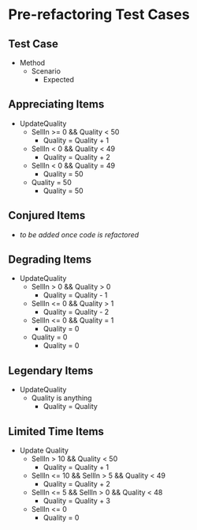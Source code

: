 ﻿# Pre-refactoring Test Cases

## Test Case
- Method
  - Scenario
    - Expected

## Appreciating Items
- UpdateQuality 
  - SellIn >= 0 && Quality < 50 
    - Quality = Quality + 1
  - SellIn < 0 && Quality < 49
    - Quality = Quality + 2
  - SellIn < 0 && Quality = 49
    - Quality = 50
  - Quality = 50
    - Quality = 50
  
## Conjured Items
- _to be added once code is refactored_

## Degrading Items
- UpdateQuality
  - SellIn > 0 && Quality > 0
    - Quality = Quality - 1
  - SellIn <= 0 && Quality > 1
    - Quality = Quality - 2
  - SellIn <= 0 && Quality = 1
    - Quality = 0
  - Quality = 0
    - Quality = 0

## Legendary Items
- UpdateQuality
  - Quality is anything
    - Quality = Quality

## Limited Time Items
- Update Quality
  - SellIn > 10 && Quality < 50
    - Quality = Quality + 1
  - SellIn <= 10 && SellIn > 5 && Quality < 49
    - Quality = Quality + 2
  - SellIn <= 5 && SellIn > 0 && Quality < 48
    - Quality = Quality + 3
  - SellIn <= 0
    - Quality = 0